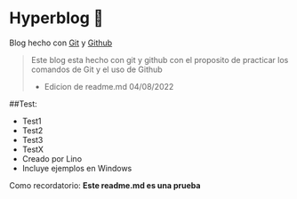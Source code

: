 # Hyperblog 💚
Blog hecho con [Git](https://git-scm.com/downloads) y [Github](https://github.com/)

>Este blog esta hecho con git y github con el proposito de practicar los comandos de Git y el uso de Github
> * Edicion de readme.md 04/08/2022

##Test:
* Test1
* Test2
* Test3
* TestX
* Creado por Lino
* Incluye ejemplos en Windows

Como recordatorio: **Este readme.md es una prueba**